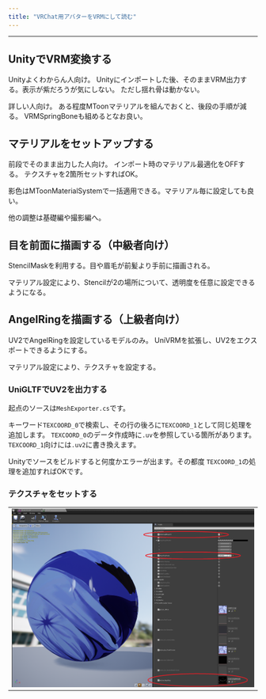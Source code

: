 ```yaml
---
title: "VRChat用アバターをVRMにして読む"
---
```



----

## UnityでVRM変換する

Unityよくわからん人向け。
Unityにインポートした後、そのままVRM出力する。表示が紫だろうが気にしない。
ただし揺れ骨は動かない。


詳しい人向け。
ある程度MToonマテリアルを組んでおくと、後段の手順が減る。
VRMSpringBoneも組めるとなお良い。

## マテリアルをセットアップする

前段でそのまま出力した人向け。
インポート時のマテリアル最適化をOFFする。
テクスチャを2箇所セットすればOK。

影色はMToonMaterialSystemで一括適用できる。マテリアル毎に設定しても良い。

他の調整は基礎編や撮影編へ。

## 目を前面に描画する（中級者向け）

StencilMaskを利用する。目や眉毛が前髪より手前に描画される。

マテリアル設定により、Stencilが2の場所について、透明度を任意に設定できるようになる。

## AngelRingを描画する（上級者向け）

UV2でAngelRingを設定しているモデルのみ。
UniVRMを拡張し、UV2をエクスポートできるようにする。

マテリアル設定により、テクスチャを設定する。

### UniGLTFでUV2を出力する

起点のソースは`MeshExporter.cs`です。

キーワード`TEXCOORD_0`で検索し、その行の後ろに`TEXCOORD_1`として同じ処理を追加します。
`TEXCOORD_0`のデータ作成時に`.uv`を参照している箇所があります。`TEXCOORD_1`向けには`.uv2`に書き換えます。

Unityでソースをビルドすると何度かエラーが出ます。その都度 `TEXCOORD_1`の処理を追加すればOKです。

### テクスチャをセットする

||
|-|
|[![](./assets/images/04a_angel1.png)](../assets/images/04a_angel1.png)|

